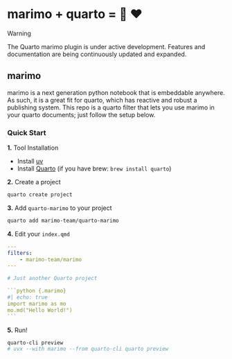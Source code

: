 # marimo + quarto = :palm_tree: :heart:

> [!WARNING]
> The Quarto marimo plugin is under active development. Features and documentation are being continuously updated and expanded.

## marimo

marimo is a next generation python notebook that is embeddable anywhere.
As such, it is a great fit for quarto, which has reactive and robust a publishing system.
This repo is a quarto filter that lets you use marimo in your quarto documents; just follow the setup below.

### Quick Start

**1.** Tool Installation

 - Install [uv](https://docs.astral.sh/uv/getting-started/installation/)
 - Install [Quarto](https://quarto.org/docs/get-started/) (if you have brew: `brew install quarto`)

**2.** Create a project

```bash
quarto create project
```

**3.** Add `quarto-marimo` to your project

```bash
quarto add marimo-team/quarto-marimo
```

**4.** Edit your `index.qmd`

````yaml
---
filters:
    - marimo-team/marimo
---

# Just another Quarto project

```python {.marimo}
#| echo: true
import marimo as mo
mo.md("Hello World!")
```
````

**5.** Run!

```bash
quarto-cli preview
# uvx --with marimo --from quarto-cli quarto preview
```
